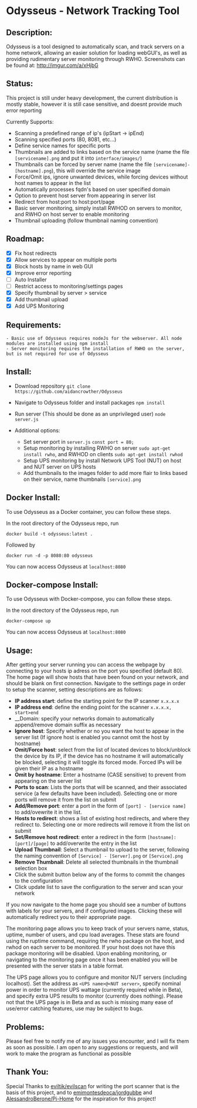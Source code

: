 # Odysseus - Network Tracking Tool

## Description:

  Odysseus is a tool designed to automatically scan, and track servers on a home network, allowing an easier solution for loading webGUI's, as well as providing rudimentary server monitoring through RWHO. Screenshots can be found at: http://imgur.com/a/xHjbG
  
## Status:
  
   This project is still under heavy development, the current distribution is mostly stable, however it is still case sensitive, and doesnt provide much error reporting
   
   Currently Supports:
   
   - Scanning a predefined range of ip's (ipStart -> ipEnd)
   - Scanning specified ports (80, 8081, etc...)
   - Define service names for specific ports
   - Thumbnails are added to links based on the service name (name the file `[servicename].png` and put it into `interface/images/`)
   - Thumbnails can be forced by server name (name the file `[servicename]-[hostname].png`), this will override the service image
   - Force/Omit ips, ignore unwanted devices, while forcing devices without host names to appear in the list
   - Automatically processes fqdn's based on user specified domain
   - Option to prevent host server from appearing in server list
   - Redirect from host:port to host:port/page
   - Basic server monitoring, simply install RWHOD on servers to monitor, and RWHO on host server to enable monitoring
   - Thumbnail uploading (follow thumbnail naming convention)
   
## Roadmap:

   - [x] Fix host redirects
   - [x] Allow services to appear on multiple ports
   - [x] Block hosts by name in web GUI
   - [x] Improve error reporting
   - [ ] Auto Installer
   - [ ] Restrict access to monitoring/settings pages
   - [x] Specify thumbnail by server > service
   - [x] Add thumbnail upload
   - [X] Add UPS Monitoring
   
## Requirements:

    - Basic use of Odysseus requires nodeJs for the webserver. All node modules are installed using npm install
    - Server monitoring requires the installation of RWHO on the server, but is not required for use of Odysseus
   
## Install:

   - Download repository
     `git clone https://github.com/aidancrowther/Odysseus`
     
   - Navigate to Odysseus folder and install packages
     `npm install`
     
   - Run server (This should be done as an unprivileged user)
     `node server.js`
     
   - Additional options:
   
      - Set server port in `server.js` `const port = 80;`
      - Setup monitoring by installing RWHO on server `sudo apt-get install rwho`, and RWHOD on clients `sudo apt-get install rwhod`
      - Setup UPS monitoring by install Network UPS Tool (NUT) on host and NUT server on UPS hosts
      - Add thumbnails to the images folder to add more flair to links based on their service, name thumbnails `[service].png`

## Docker Install:

To use Odysseus as a Docker container, you can follow these steps.

In the root directory of the Odysseus repo, run

`docker build -t odysseus:latest .`

Followed by

`docker run -d -p 8080:80 odysseus`

You can now access Odysseus at `localhost:8080`

## Docker-compose Install:

To use Odysseus with Docker-compose, you can follow these steps.

In the root directory of the Odysseus repo, run

`docker-compose up`

You can now access Odysseus at `localhost:8080`

      
## Usage:

   After getting your server running you can access the webpage by connecting to your hosts ip adress on the port you specified (default 80). The home page will show hosts that have been found on your network, and should be blank on first connection. Navigate to the settings page in order to setup the scanner, setting descriptions are as follows:
   
   - __IP address start__: define the starting point for the IP scanner `x.x.x.x`
   - __IP address end__: define the ending point for the scanner `x.x.x.x, start>end`
   - __Domain: specify your networks domain to automatically append/remove domain suffix as necessary
   - __Ignore host__: Specify whether or no you want the host to appear in the server list (If ignore host is enabled you cannot omit the host by hostname)
   - __Omit/Force host__: select from the list of located devices to block/unblock the device by its IP, if the device has no hostname it will automatically be blocked, selecting it will toggle its forced mode. Forced IPs will be given their IP as a hostname
   - __Omit by hostname__: Enter a hostname (CASE sensitive) to prevent from appearing on the server list
   - __Ports to scan__: Lists the ports that will be scanned, and their associated service (a few defaults have been included). Selecting one or more ports will remove it from the list on submit
   - __Add/Remove port__: enter a port in the form of `[port] - [service name]` to add/ovewrite it in the list.
   - __Hosts to redirect__: shows a list of existing host redirects, and where they redirect to. Selecting one or more redirects will remove it from the list on submit
   - __Set/Remove host redirect__: enter a redirect in the form `[hostname]:[port]/[page]` to add/overwrite the entry in the list
   - __Upload Thumbnail__: Select a thumbnail to upload to the server, following the naming convention of `[Service] - [Server].png` or `[Service].png`
   - __Remove Thumbnail__: Delete all selected thumbnails in the thumbnail selection box
   - Click the submit button below any of the forms to commit the changes to the configuration
   - Click update list to save the configuration to the server and scan your network
   
If you now navigate to the home page you should see a number of buttons with labels for your servers, and if configured images. Clicking these will automatically redirect you to their appropriate page.

The monitoring page allows you to keep track of your servers name, status, uptime, number of users, and cpu load averages. These stats are found using the ruptime command, requiring the rwho package on the host, and rwhod on each server to be monitored. If your host does not have this package monitoring will be disabled. Upon enabling monitoring, or navigating to the monitoring page once it has been enabled you will be presented with the server stats in a table format.

The UPS page allows you to configure and monitor NUT servers (including localhost). Set the address as `<UPS name>@<NUT server>`, specify nominal power in order to monitor UPS wattage (currently required while in Beta), and specify extra UPS results to monitor (currently does nothing). Please not that the UPS page is in Beta and as such is missing many ease of use/error catching features, use may be subject to bugs.
      
## Problems:

   Please feel free to notify me of any issues you encounter, and I will fix them as soon as possible. I am open to any suggestions or requests, and will work to make the program as functional as possible
   
## Thank You:

   Special Thanks to [eviltik/evilscan](https://github.com/eviltik/evilscan) for writing the port scanner that is the basis of this project, and to [emimontesdeoca/jordgubbe](https://github.com/emimontesdeoca/jordgubbe) and [AlessandroBerone/Pi-Home](https://github.com/AlessandroBerrone/Pi-Home) for the inspiration for this project!
    
